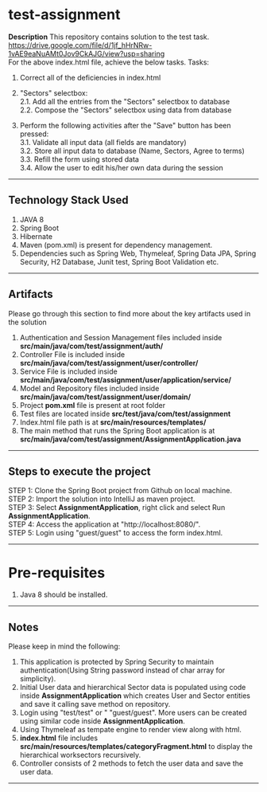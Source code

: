 # test-assignment
**Description**
This repository contains solution to the test task.  
https://drive.google.com/file/d/1jf_hHrNRw-1vAE9eaNuAMt0Jov9CkAJG/view?usp=sharing  
For the above index.html file, achieve the below tasks.
Tasks:
1. Correct all of the deficiencies in index.html  

2. "Sectors" selectbox:  
2.1. Add all the entries from the "Sectors" selectbox to database  
2.2. Compose the "Sectors" selectbox using data from database  

3. Perform the following activities after the "Save" button has been pressed:   
3.1. Validate all input data (all fields are mandatory)  
3.2. Store all input data to database (Name, Sectors, Agree to terms)  
3.3. Refill the form using stored data   
3.4. Allow the user to edit his/her own data during the session  

---

## Technology Stack Used
1. JAVA 8
2. Spring Boot
3. Hibernate
4. Maven (pom.xml) is present for dependency management.
5. Dependencies such as Spring Web, Thymeleaf, Spring Data JPA, Spring Security, H2 Database, Junit test, Spring Boot Validation etc.

---

## Artifacts
Please go through this section to find more about the key artifacts used in the solution

1. Authentication and Session Management files included inside **src/main/java/com/test/assignment/auth/**
2. Controller File is included inside **src/main/java/com/test/assignment/user/controller/**
3. Service File is included inside **src/main/java/com/test/assignment/user/application/service/**
4. Model and Repository files included inside **src/main/java/com/test/assignment/user/domain/**
5. Project **pom.xml** file is present at root folder
6. Test files are located inside **src/test/java/com/test/assignment**
7. Index.html file path is at **src/main/resources/templates/**
8. The main method that runs the Spring Boot application is at **src/main/java/com/test/assignment/AssignmentApplication.java**

---

## Steps to execute the project
STEP 1: Clone the Spring Boot project from Github on local machine.  
STEP 2: Import the solution into IntelliJ as maven project.  
STEP 3: Select **AssignmentApplication**, right click and select Run **AssignmentApplication**.  
STEP 4: Access the application at "http://localhost:8080/".  
STEP 5: Login using "guest/guest" to access the form index.html.  


---

# Pre-requisites
1. Java 8 should be installed.

---

## Notes
Please keep in mind the following:

1. This application is protected by Spring Security to maintain authentication(Using String password instead of char array for simplicity).
2. Initial User data and hierarchical Sector data is populated using code inside **AssignmentApplication** which creates User and Sector entities and save it calling save method on repository.
3. Login using "test/test" or " "guest/guest". More users can be created using similar code inside **AssignmentApplication**.
4. Using Thymeleaf as tempate engine to render view along with html.
5. **index.html** file includes **src/main/resources/templates/categoryFragment.html** to display the hierarchical worksectors recursively.
6.  Controller consists of 2 methods to fetch the user data and save the user data.

---
